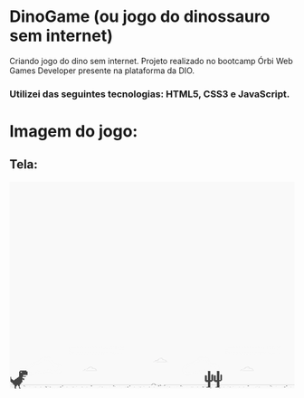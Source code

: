 # DinoGame (ou jogo do dinossauro sem internet)
Criando jogo do dino sem internet. Projeto realizado no bootcamp Órbi Web Games Developer presente na plataforma da DIO.

### Utilizei das seguintes tecnologias: HTML5, CSS3 e JavaScript.

# Imagem do jogo:
## Tela:

![telainicial](example.png)

